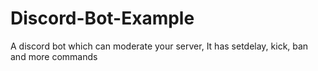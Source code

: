 # Discord-Bot-Example
A discord bot which can moderate your server, It has setdelay, kick, ban and more commands
